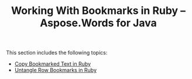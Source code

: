 ﻿---
title: Working With Bookmarks in Ruby – Aspose.Words for Java
articleTitle: Working With Bookmarks in Ruby
linktitle: Working With Bookmarks in Ruby
description: "Working with Bookmarks using Ruby."
type: docs
weight: 20
url: /java/working-with-bookmarks-ruby/
aliases: [/java/working-with-bookmarks-in-ruby/]
---

This section includes the following topics:

- [Copy Bookmarked Text in Ruby](/words/java/copy-bookmarked-text-in-ruby/)
- [Untangle Row Bookmarks in Ruby](/words/java/untangle-row-bookmarks-in-ruby/)

